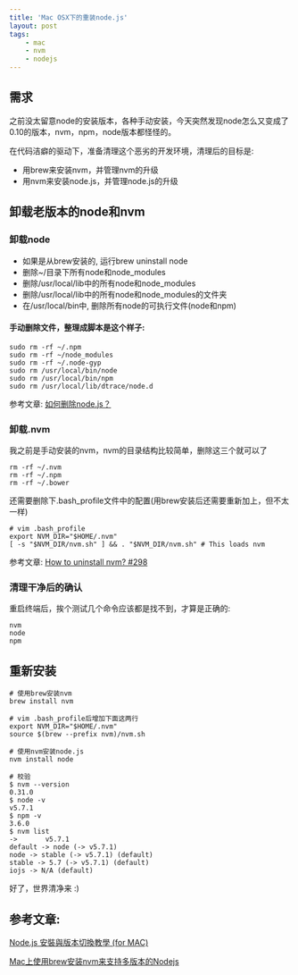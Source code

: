 ```yaml
---
title: 'Mac OSX下的重装node.js'
layout: post
tags:
    - mac
    - nvm
    - nodejs
---
```


## 需求
之前没太留意node的安装版本，各种手动安装，今天突然发现node怎么又变成了0.10的版本，nvm，npm，node版本都怪怪的。

在代码洁癖的驱动下，准备清理这个恶劣的开发环境，清理后的目标是:

* 用brew来安装nvm，并管理nvm的升级
* 用nvm来安装node.js，并管理node.js的升级

## 卸载老版本的node和nvm

### 卸载node

* 如果是从brew安装的, 运行brew uninstall node
* 删除~/目录下所有node和node_modules
* 删除/usr/local/lib中的所有node和node_modules
* 删除/usr/local/lib中的所有node和node_modules的文件夹
* 在/usr/local/bin中, 删除所有node的可执行文件(node和npm)

#### 手动删除文件，整理成脚本是这个样子:
```
sudo rm -rf ~/.npm
sudo rm -rf ~/node_modules
sudo rm -rf ~/.node-gyp
sudo rm /usr/local/bin/node
sudo rm /usr/local/bin/npm
sudo rm /usr/local/lib/dtrace/node.d
```

参考文章: [如何删除node.js？](https://www.zhihu.com/question/27389115/answer/36434788)


### 卸载.nvm
我之前是手动安装的nvm，nvm的目录结构比较简单，删除这三个就可以了

```
rm -rf ~/.nvm
rm -rf ~/.npm
rm -rf ~/.bower
```

还需要删除下.bash_profile文件中的配置(用brew安装后还需要重新加上，但不太一样)

```
# vim .bash_profile
export NVM_DIR="$HOME/.nvm"
[ -s "$NVM_DIR/nvm.sh" ] && . "$NVM_DIR/nvm.sh" # This loads nvm
```

参考文章: [How to uninstall nvm? #298](https://github.com/creationix/nvm/issues/298)

### 清理干净后的确认
重启终端后，挨个测试几个命令应该都是找不到，才算是正确的:


```
nvm
node
npm
```

## 重新安装
```
# 使用brew安装nvm
brew install nvm

# vim .bash_profile后增加下面这两行
export NVM_DIR="$HOME/.nvm"
source $(brew --prefix nvm)/nvm.sh

# 使用nvm安装node.js
nvm install node

# 校验
$ nvm --version
0.31.0
$ node -v
v5.7.1
$ npm -v
3.6.0
$ nvm list
->       v5.7.1
default -> node (-> v5.7.1)
node -> stable (-> v5.7.1) (default)
stable -> 5.7 (-> v5.7.1) (default)
iojs -> N/A (default)

```


好了，世界清净来 :)

## 参考文章: 
[Node.js 安裝與版本切換教學 (for MAC)](http://icarus4.logdown.com/posts/175092-nodejs-installation-guide)

[Mac上使用brew安装nvm来支持多版本的Nodejs](http://www.cnblogs.com/Don/p/4672287.html)

